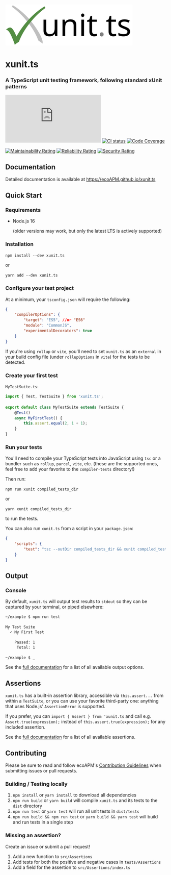![xunit.ts logo](docs/assets/logo.png)
# xunit.ts
### A TypeScript unit testing framework, following standard xUnit patterns

[![npm version](https://img.shields.io/npm/v/xunit.ts?logo=npm&label=Install)](https://npmjs.com/package/xunit.ts)
[![CI status](https://github.com/ecoAPM/xunit.ts/workflows/CI/badge.svg)](https://github.com/ecoAPM/xunit.ts/actions)
[![Code Coverage](https://sonarcloud.io/api/project_badges/measure?project=ecoAPM_xunit.ts&metric=coverage)](https://sonarcloud.io/dashboard?id=ecoAPM_xunit.ts)

[![Maintainability Rating](https://sonarcloud.io/api/project_badges/measure?project=ecoAPM_xunit.ts&metric=sqale_rating)](https://sonarcloud.io/dashboard?id=ecoAPM_xunit.ts)
[![Reliability Rating](https://sonarcloud.io/api/project_badges/measure?project=ecoAPM_xunit.ts&metric=reliability_rating)](https://sonarcloud.io/dashboard?id=ecoAPM_xunit.ts)
[![Security Rating](https://sonarcloud.io/api/project_badges/measure?project=ecoAPM_xunit.ts&metric=security_rating)](https://sonarcloud.io/dashboard?id=ecoAPM_xunit.ts)

## Documentation

Detailed documentation is available at https://ecoAPM.github.io/xunit.ts

## Quick Start

### Requirements

- Node.js 16

  (older versions may work, but only the latest LTS is actively supported)

### Installation

`npm install --dev xunit.ts`

or

`yarn add --dev xunit.ts`

### Configure your test project

At a minimum, your `tsconfig.json` will require the following:

```json
{
    "compilerOptions": {
        "target": "ES5", //or "ES6"
        "module": "CommonJS",
        "experimentalDecorators": true
    }
}
```

If you're using `rollup` or `vite`, you'll need to set `xunit.ts` as an `external` in your build config file (under `rollupOptions` in `vite`) for the tests to be detected.

### Create your first test

`MyTestSuite.ts`:

```ts
import { Test, TestSuite } from 'xunit.ts';

export default class MyTestSuite extends TestSuite {
    @Test()
    async MyFirstTest() {
        this.assert.equal(2, 1 + 1);
    }
}
```

### Run your tests

You'll need to compile your TypeScript tests into JavaScript using `tsc` or a bundler such as `rollup`, `parcel`, `vite`, etc. (these are the supported ones, feel free to add your favorite to the `compiler-tests` directory!)

Then run:

`npm run xunit compiled_tests_dir`

or

`yarn xunit compiled_tests_dir`

to run the tests.

You can also run `xunit.ts` from a script in your `package.json`:

```json
{
    "scripts": {
        "test": "tsc --outDir compiled_tests_dir && xunit compiled_tests_dir"
    }
}
```

## Output

### Console

By default, `xunit.ts` will output test results to `stdout` so they can be captured by your terminal, or piped elsewhere:

```
~/example $ npm run test

My Test Suite
  ✓ My First Test

    Passed: 1
     Total: 1

~/example $ _ 
```

See the [full documentation](https://ecoAPM.github.io/xunit.ts) for a list of all available output options.

## Assertions

`xunit.ts` has a built-in assertion library, accessible via `this.assert...` from within a `TestSuite`, or you can use your favorite third-party one: anything that uses Node.js' `AssertionError` is supported.

If you prefer, you can `import { Assert } from 'xunit.ts` and call e.g. `Assert.true(expression);` instead of `this.assert.true(expression);` for any included assertion.

See the [full documentation](https://ecoAPM.github.io/xunit.ts) for a list of all available assertions.

## Contributing

Please be sure to read and follow ecoAPM's [Contribution Guidelines](CONTRIBUTING.md) when submitting issues or pull requests.

### Building / Testing locally

1. `npm install` or `yarn install` to download all dependencies
2. `npm run build` or `yarn build` will compile `xunit.ts` and its tests to the `dist` directory
3. `npm run test` or `yarn test` will run all unit tests in `dist/tests`
4. `npm run build && npm run test` or `yarn build && yarn test` will build and run tests in a single step

### Missing an assertion?

Create an issue or submit a pull request!
1. Add a new function to `src/Assertions`
2. Add tests for both the positive and negative cases in `tests/Assertions`
3. Add a field for the assertion to `src/Assertions/index.ts`